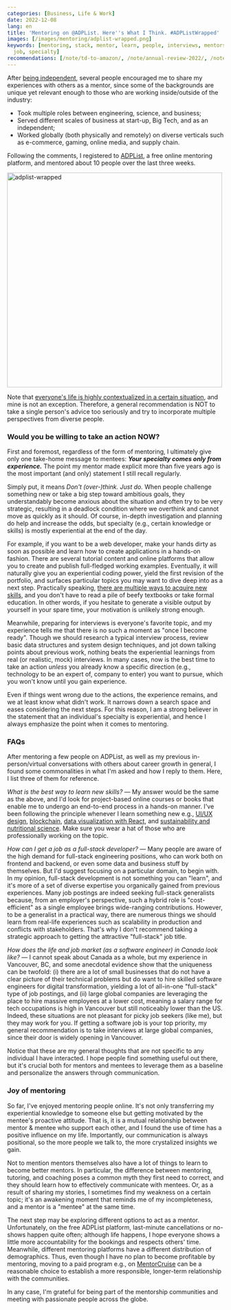 ```yaml
---
categories: [Business, Life & Work]
date: 2022-12-08
lang: en
title: 'Mentoring on @ADPList. Here''s What I Think. #ADPListWrapped'
images: [/images/mentoring/adplist-wrapped.png]
keywords: [mentoring, stack, mentor, learn, people, interviews, mentors, adplist,
  job, specialty]
recommendations: [/note/td-to-amazon/, /note/annual-review-2022/, /note/goes-back-to-school/]
---
```


After [being independent](/note/first-month-as-self-employed/), several people encouraged me to share my experiences with others as a mentor, since some of the backgrounds are unique yet relevant enough to those who are working inside/outside of the industry:

- Took multiple roles between engineering, science, and business;
- Served different scales of business at start-up, Big Tech, and as an independent;
- Worked globally (both physically and remotely) on diverse verticals such as e-commerce, gaming, online media, and supply chain.

Following the comments, I registered to [ADPList](https://adplist.org/mentors/takuya-kitazawa), a free online mentoring platform, and mentored about 10 people over the last three weeks.

<img src="/images/mentoring/adplist-wrapped.png" alt="adplist-wrapped" width=500px />

Note that [everyone's life is highly contextualized in a certain situation](/note/why-information-grows/), and mine is not an exception. Therefore, a general recommendation is NOT to take a single person's advice too seriously and try to incorporate multiple perspectives from diverse people.

### Would you be willing to take an action NOW?

First and foremost, regardless of the form of mentoring, I ultimately give only one take-home message to mentees: ***Your specialty comes only from experience.*** The point my mentor made explicit more than five years ago is the most important (and only) statement I still recall regularly.

Simply put, it means *Don't (over-)think. Just do.* When people challenge something new or take a big step toward ambitious goals, they understandably become anxious about the situation and often try to be very strategic, resulting in a deadlock condition where we overthink and cannot move as quickly as it should. Of course, in-depth investigation and planning do help and increase the odds, but specialty (e.g., certain knowledge or skills) is mostly experiential at the end of the day.

For example, if you want to be a web developer, make your hands dirty as soon as possible and learn how to create applications in a hands-on fashion. There are several tutorial content and online platforms that allow you to create and publish full-fledged working examples. Eventually, it will naturally give you an experiential coding power, yield the first revision of the portfolio, and surfaces particular topics you may want to dive deep into as a next step. Practically speaking, [there are multiple ways to acquire new skills](/note/goes-back-to-school/), and you don't have to read a pile of beefy textbooks or take formal education. In other words, if you hesitate to generate a visible output by yourself in your spare time, your motivation is unlikely strong enough.

Meanwhile, preparing for interviews is everyone's favorite topic, and my experience tells me that there is no such a moment as "once I become ready". Though we should research a typical interview process, review basic data structures and system design techniques, and jot down talking points about previous work, nothing beats the experiential learnings from real (or realistic, mock) interviews. In many cases, now is the best time to take an action *unless* you already know a specific direction (e.g., technology to be an expert of, company to enter) you want to pursue, which you won't know until you gain experience.

Even if things went wrong due to the actions, the experience remains, and we at least know what didn't work. It narrows down a search space and eases considering the next steps. For this reason, I am a strong believer in the statement that an individual's specialty is experiential, and hence I always emphasize the point when it comes to mentoring.

### FAQs

After mentoring a few people on ADPList, as well as my previous in-person/virtual conversations with others about career growth in general, I found some commonalities in what I'm asked and how I reply to them. Here, I list three of them for reference.

*What is the best way to learn new skills?* &mdash; My answer would be the same as the above, and I'd look for project-based online courses or books that enable me to undergo an end-to-end process in a hands-on manner. I've been following the principle whenever I learn something new e.g., [UI/UX design](/note/learn-how-others-work/), [blockchain](/note/coursera-blockchain-specialization/), [data visualization with React](/note/datavis-2020/), and [sustainability and nutritional science](/note/sustainable-diets/). Make sure you wear a hat of those who are professionally working on the topic.

*How can I get a job as a full-stack developer?* &mdash; Many people are aware of the high demand for full-stack engineering positions, who can work both on frontend and backend, or even some data and business stuff by themselves. But I'd suggest focusing on a particular domain, to begin with. In my opinion, full-stack development is not something you can "learn", and it's more of a set of diverse expertise you organically gained from previous experiences. Many job postings are indeed seeking full-stack generalists because, from an employer's perspective, such a hybrid role is "cost-efficient" as a single employee brings wide-ranging contributions. However, to be a generalist in a practical way, there are numerous things we should learn from real-life experiences such as scalability in production and conflicts with stakeholders. That's why I don't recommend taking a strategic approach to getting the attractive "full-stack" job title.

*How does the life and job market (as a software engineer) in Canada look like?* &mdash; I cannot speak about Canada as a whole, but my experience in Vancouver, BC, and some anecdotal evidence show that the uniqueness can be twofold: (i) there are a lot of small businesses that do not have a clear picture of their technical problems but do want to hire skilled software engineers for digital transformation, yielding a lot of all-in-one "full-stack" type of job postings, and (ii) large global companies are leveraging the place to hire massive employees at a lower cost, meaning a salary range for tech occupations is high in Vancouver but still noticeably lower than the US. Indeed, these situations are not pleasant for picky job seekers (like me), but they may work for you. If getting a software job is your top priority, my general recommendation is to take interviews at large global companies, since their door is widely opening in Vancouver.

Notice that these are my general thoughts that are not specific to any individual I have interacted. I hope people find something useful out there, but it's crucial both for mentors and mentees to leverage them as a baseline and personalize the answers through communication.

### Joy of mentoring

So far, I've enjoyed mentoring people online. It's not only transferring my experiential knowledge to someone else but getting motivated by the mentee's proactive attitude. That is, it is a mutual relationship between mentor & mentee who support each other, and I found the use of time has a positive influence on my life. Importantly, our communication is always positional, so the more people we talk to, the more crystalized insights we gain.

Not to mention mentors themselves also have a lot of things to learn to become better mentors. In particular, the difference between mentoring, tutoring, and coaching poses a common myth they first need to correct, and they should learn how to effectively communicate with mentees. Or, as a result of sharing my stories, I sometimes find my weakness on a certain topic; it's an awakening moment that reminds me of my incompleteness, and a mentor is a "mentee" at the same time.

The next step may be exploring different options to act as a mentor. Unfortunately, on the free ADPList platform, last-minute cancellations or no-shows happen quite often; although life happens, I hope everyone shows a little more accountability for the bookings and respects others' time. Meanwhile, different mentoring platforms have a different distribution of demographics. Thus, even though I have no plan to become profitable by mentoring, moving to a paid program e.g., on [MentorCruise](https://mentors.to/takuti) can be a reasonable choice to establish a more responsible, longer-term relationship with the communities.

In any case, I'm grateful for being part of the mentorship communities and meeting with passionate people across the globe.
